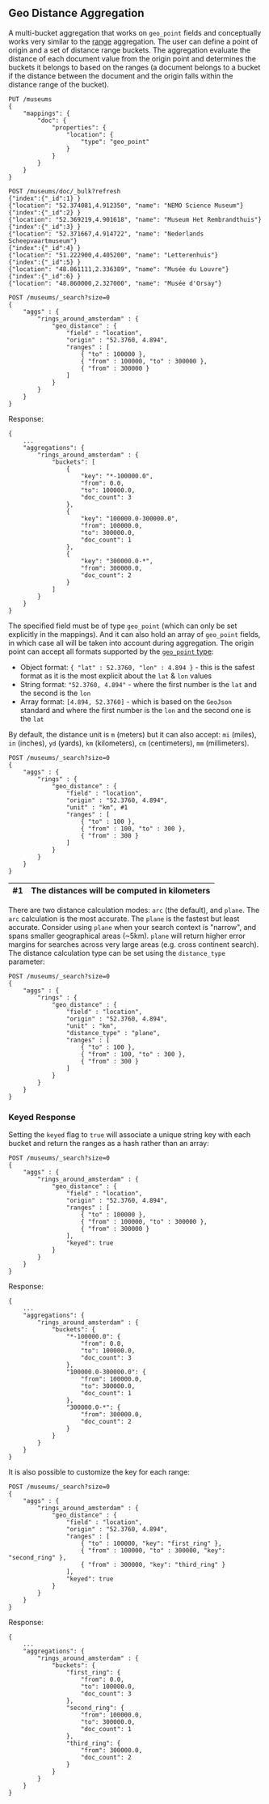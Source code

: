 ## Geo Distance Aggregation

A multi-bucket aggregation that works on `geo_point` fields and conceptually works very similar to the [range](search-aggregations-bucket-range-aggregation.html) aggregation. The user can define a point of origin and a set of distance range buckets. The aggregation evaluate the distance of each document value from the origin point and determines the buckets it belongs to based on the ranges (a document belongs to a bucket if the distance between the document and the origin falls within the distance range of the bucket).
    
    
    PUT /museums
    {
        "mappings": {
            "doc": {
                "properties": {
                    "location": {
                        "type": "geo_point"
                    }
                }
            }
        }
    }
    
    POST /museums/doc/_bulk?refresh
    {"index":{"_id":1} }
    {"location": "52.374081,4.912350", "name": "NEMO Science Museum"}
    {"index":{"_id":2} }
    {"location": "52.369219,4.901618", "name": "Museum Het Rembrandthuis"}
    {"index":{"_id":3} }
    {"location": "52.371667,4.914722", "name": "Nederlands Scheepvaartmuseum"}
    {"index":{"_id":4} }
    {"location": "51.222900,4.405200", "name": "Letterenhuis"}
    {"index":{"_id":5} }
    {"location": "48.861111,2.336389", "name": "Musée du Louvre"}
    {"index":{"_id":6} }
    {"location": "48.860000,2.327000", "name": "Musée d'Orsay"}
    
    POST /museums/_search?size=0
    {
        "aggs" : {
            "rings_around_amsterdam" : {
                "geo_distance" : {
                    "field" : "location",
                    "origin" : "52.3760, 4.894",
                    "ranges" : [
                        { "to" : 100000 },
                        { "from" : 100000, "to" : 300000 },
                        { "from" : 300000 }
                    ]
                }
            }
        }
    }

Response:
    
    
    {
        ...
        "aggregations": {
            "rings_around_amsterdam" : {
                "buckets": [
                    {
                        "key": "*-100000.0",
                        "from": 0.0,
                        "to": 100000.0,
                        "doc_count": 3
                    },
                    {
                        "key": "100000.0-300000.0",
                        "from": 100000.0,
                        "to": 300000.0,
                        "doc_count": 1
                    },
                    {
                        "key": "300000.0-*",
                        "from": 300000.0,
                        "doc_count": 2
                    }
                ]
            }
        }
    }

The specified field must be of type `geo_point` (which can only be set explicitly in the mappings). And it can also hold an array of `geo_point` fields, in which case all will be taken into account during aggregation. The origin point can accept all formats supported by the [`geo_point` type](geo-point.html):

  * Object format: `{ "lat" : 52.3760, "lon" : 4.894 }` \- this is the safest format as it is the most explicit about the `lat` & `lon` values 
  * String format: `"52.3760, 4.894"` \- where the first number is the `lat` and the second is the `lon`
  * Array format: `[4.894, 52.3760]` \- which is based on the `GeoJson` standard and where the first number is the `lon` and the second one is the `lat`



By default, the distance unit is `m` (meters) but it can also accept: `mi` (miles), `in` (inches), `yd` (yards), `km` (kilometers), `cm` (centimeters), `mm` (millimeters).
    
    
    POST /museums/_search?size=0
    {
        "aggs" : {
            "rings" : {
                "geo_distance" : {
                    "field" : "location",
                    "origin" : "52.3760, 4.894",
                    "unit" : "km", #1
                    "ranges" : [
                        { "to" : 100 },
                        { "from" : 100, "to" : 300 },
                        { "from" : 300 }
                    ]
                }
            }
        }
    }

#1| The distances will be computed in kilometers     
---|---  
  
There are two distance calculation modes: `arc` (the default), and `plane`. The `arc` calculation is the most accurate. The `plane` is the fastest but least accurate. Consider using `plane` when your search context is "narrow", and spans smaller geographical areas (~5km). `plane` will return higher error margins for searches across very large areas (e.g. cross continent search). The distance calculation type can be set using the `distance_type` parameter:
    
    
    POST /museums/_search?size=0
    {
        "aggs" : {
            "rings" : {
                "geo_distance" : {
                    "field" : "location",
                    "origin" : "52.3760, 4.894",
                    "unit" : "km",
                    "distance_type" : "plane",
                    "ranges" : [
                        { "to" : 100 },
                        { "from" : 100, "to" : 300 },
                        { "from" : 300 }
                    ]
                }
            }
        }
    }

### Keyed Response

Setting the `keyed` flag to `true` will associate a unique string key with each bucket and return the ranges as a hash rather than an array:
    
    
    POST /museums/_search?size=0
    {
        "aggs" : {
            "rings_around_amsterdam" : {
                "geo_distance" : {
                    "field" : "location",
                    "origin" : "52.3760, 4.894",
                    "ranges" : [
                        { "to" : 100000 },
                        { "from" : 100000, "to" : 300000 },
                        { "from" : 300000 }
                    ],
                    "keyed": true
                }
            }
        }
    }

Response:
    
    
    {
        ...
        "aggregations": {
            "rings_around_amsterdam" : {
                "buckets": {
                    "*-100000.0": {
                        "from": 0.0,
                        "to": 100000.0,
                        "doc_count": 3
                    },
                    "100000.0-300000.0": {
                        "from": 100000.0,
                        "to": 300000.0,
                        "doc_count": 1
                    },
                    "300000.0-*": {
                        "from": 300000.0,
                        "doc_count": 2
                    }
                }
            }
        }
    }

It is also possible to customize the key for each range:
    
    
    POST /museums/_search?size=0
    {
        "aggs" : {
            "rings_around_amsterdam" : {
                "geo_distance" : {
                    "field" : "location",
                    "origin" : "52.3760, 4.894",
                    "ranges" : [
                        { "to" : 100000, "key": "first_ring" },
                        { "from" : 100000, "to" : 300000, "key": "second_ring" },
                        { "from" : 300000, "key": "third_ring" }
                    ],
                    "keyed": true
                }
            }
        }
    }

Response:
    
    
    {
        ...
        "aggregations": {
            "rings_around_amsterdam" : {
                "buckets": {
                    "first_ring": {
                        "from": 0.0,
                        "to": 100000.0,
                        "doc_count": 3
                    },
                    "second_ring": {
                        "from": 100000.0,
                        "to": 300000.0,
                        "doc_count": 1
                    },
                    "third_ring": {
                        "from": 300000.0,
                        "doc_count": 2
                    }
                }
            }
        }
    }
